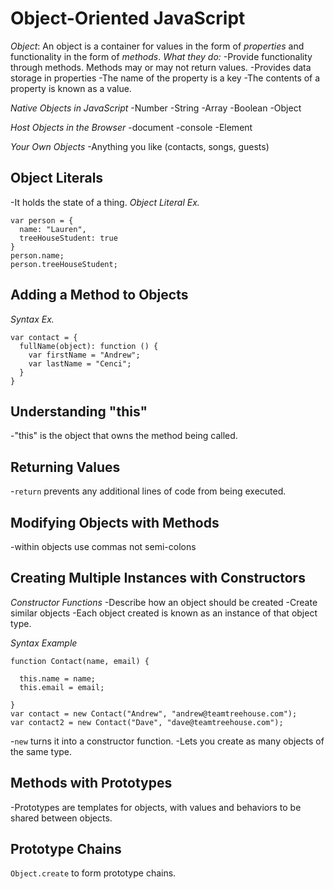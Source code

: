 # Object-Oriented JavaScript
*Object*: An object is a container for values in the form of _properties_ and functionality in the form of _methods_.
*What they do:*
  -Provide functionality through methods. Methods may or may not return values.
  -Provides data storage in properties
  -The name of the property is a key
  -The contents of a property is known as a value.

*Native Objects in JavaScript*
  -Number
  -String
  -Array
  -Boolean
  -Object

*Host Objects in the Browser*
  -document
  -console
  -Element

*Your Own Objects*
  -Anything you like (contacts, songs, guests)

## Object Literals
-It holds the state of a thing.
*Object Literal Ex.*
```
var person = {
  name: "Lauren",
  treeHouseStudent: true
}
person.name;
person.treeHouseStudent;
```
## Adding a Method to Objects
*Syntax Ex.*
```
var contact = {
  fullName(object): function () {
    var firstName = "Andrew";
    var lastName = "Cenci";
  }
}
```
## Understanding "this"
-"this" is the object that owns the method being called.

## Returning Values
-`return` prevents any additional lines of code from being executed.

## Modifying Objects with Methods
-within objects use commas not semi-colons

## Creating Multiple Instances with Constructors
*Constructor Functions*
-Describe how an object should be created
-Create similar objects
-Each object created is known as an instance of that object type.

*Syntax Example*
```
function Contact(name, email) {

  this.name = name;
  this.email = email;

}
var contact = new Contact("Andrew", "andrew@teamtreehouse.com");
var contact2 = new Contact("Dave", "dave@teamtreehouse.com");
```
-`new` turns it into a constructor function.
-Lets you create as many objects of the same type.

## Methods with Prototypes
-Prototypes are templates for objects, with values and behaviors to be shared between objects.

## Prototype Chains
`Object.create` to form prototype chains.
